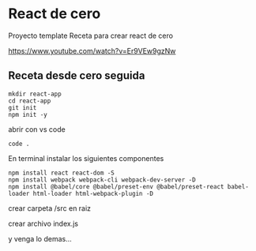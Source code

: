 # React de cero

Proyecto template Receta para crear react de cero


https://www.youtube.com/watch?v=Er9VEw9gzNw



## Receta desde cero seguida

```
mkdir react-app
cd react-app
git init
npm init -y
```

abrir con vs code
```
code . 
```

En terminal instalar los siguientes componentes

```
npm install react react-dom -S
npm install webpack webpack-cli webpack-dev-server -D
npm install @babel/core @babel/preset-env @babel/preset-react babel-loader html-loader html-webpack-plugin -D
```

crear carpeta /src en raiz


crear archivo index.js


y venga lo demas...